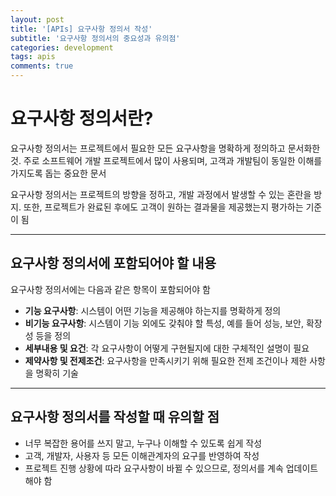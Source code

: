 ```yaml
---
layout: post
title: '[APIs] 요구사항 정의서 작성'
subtitle: '요구사항 정의서의 중요성과 유의점'
categories: development
tags: apis
comments: true
---
```


# 요구사항 정의서란?

요구사항 정의서는 프로젝트에서 필요한 모든 요구사항을 명확하게 정의하고 문서화한 것. 주로 소프트웨어 개발 프로젝트에서 많이 사용되며, 고객과 개발팀이 동일한 이해를 가지도록 돕는 중요한 문서

요구사항 정의서는 프로젝트의 방향을 정하고, 개발 과정에서 발생할 수 있는 혼란을 방지. 또한, 프로젝트가 완료된 후에도 고객이 원하는 결과물을 제공했는지 평가하는 기준이 됨

---

## 요구사항 정의서에 포함되어야 할 내용

요구사항 정의서에는 다음과 같은 항목이 포함되어야 함

- **기능 요구사항**: 시스템이 어떤 기능을 제공해야 하는지를 명확하게 정의
- **비기능 요구사항**: 시스템이 기능 외에도 갖춰야 할 특성, 예를 들어 성능, 보안, 확장성 등을 정의
- **세부내용 및 요건**: 각 요구사항이 어떻게 구현될지에 대한 구체적인 설명이 필요
- **제약사항 및 전제조건**: 요구사항을 만족시키기 위해 필요한 전제 조건이나 제한 사항을 명확히 기술

---

## 요구사항 정의서를 작성할 때 유의할 점

- 너무 복잡한 용어를 쓰지 말고, 누구나 이해할 수 있도록 쉽게 작성
- 고객, 개발자, 사용자 등 모든 이해관계자의 요구를 반영하여 작성
- 프로젝트 진행 상황에 따라 요구사항이 바뀔 수 있으므로, 정의서를 계속 업데이트해야 함